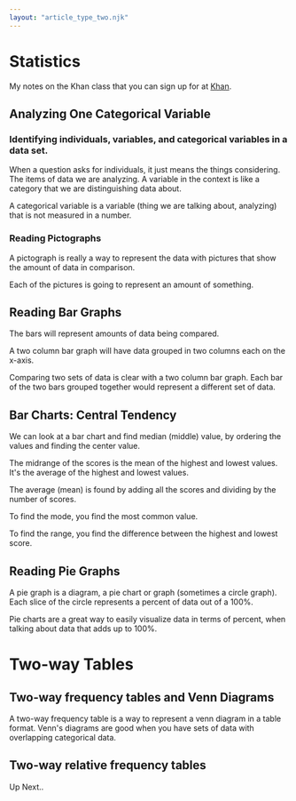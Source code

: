 ```yaml
---
layout: "article_type_two.njk"
---
```

# Statistics
My notes on the Khan class that you can sign up for at [Khan](https://www.khanacademy.org/). 

## Analyzing One Categorical Variable

### Identifying individuals, variables, and categorical variables in a data set.

When a question asks for individuals, it just means the things considering. The items of data we are analyzing. A variable in the context is like a category that we are distinguishing data about.

A categorical variable is a variable (thing we are talking about, analyzing) that is not measured in a number.

### Reading Pictographs

A pictograph is really a way to represent the data with pictures that show the amount of data in comparison.

Each of the pictures is going to represent an amount of something.

## Reading Bar Graphs

The bars will represent amounts of data being compared.

A two column bar graph will have data grouped in two columns each on the x-axis.

Comparing two sets of data is clear with a two column bar graph. Each bar of the two bars grouped together would represent a different set of data.

## Bar Charts: Central Tendency

We can look at a bar chart and find median (middle) value, by ordering the values and finding the center value.

The midrange of the scores is the mean of the highest and lowest values. It's the average of the highest and lowest values.

The average (mean) is found by adding all the scores and dividing by the number of scores.

To find the mode, you find the most common value.

To find the range, you find the difference between the highest and lowest score.

## Reading Pie Graphs

A pie graph is a diagram, a pie chart or graph (sometimes a circle graph). Each slice of the circle represents a percent of data out of a 100%.

Pie charts are a great way to easily visualize data in terms of percent, when talking about data that adds up to 100%.

# Two-way Tables

## Two-way frequency tables and Venn Diagrams

A two-way frequency table is a way to represent a venn diagram in a table format. Venn's diagrams are good when you have sets of data with overlapping categorical data.

## Two-way relative frequency tables

Up Next..